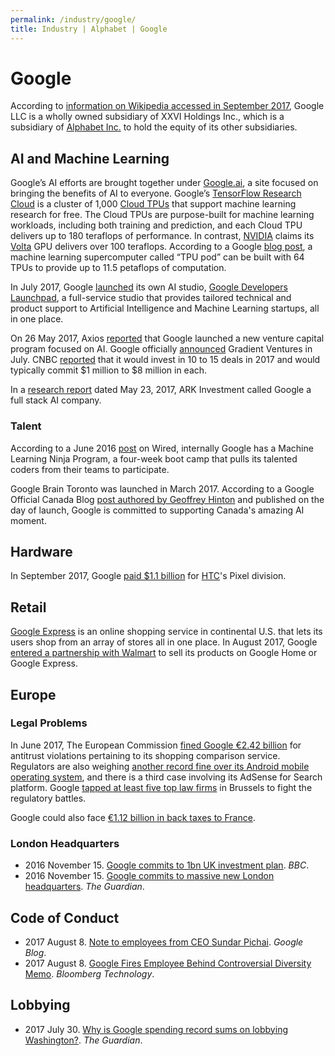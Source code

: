 ```yaml
---
permalink: /industry/google/
title: Industry | Alphabet | Google
---
```

# Google

According to [information on Wikipedia accessed in September 2017](https://en.wikipedia.org/wiki/Google#Alphabet), Google LLC is a wholly owned subsidiary of XXVI Holdings Inc., which is a subsidiary of [Alphabet Inc.](http://realai.org/industry/alphabet/) to hold the equity of its other subsidiaries.

## AI and Machine Learning 

Google’s AI efforts are brought together under [Google.ai](https://google.ai/), a site focused on bringing the benefits of AI to everyone. Google’s [TensorFlow Research Cloud](https://www.tensorflow.org/tfrc/) is a cluster of 1,000 [Cloud TPUs](https://cloud.google.com/tpu/) that support machine learning research for free. The Cloud TPUs are purpose-built for machine learning workloads, including both training and prediction, and each Cloud TPU delivers up to 180 teraflops of performance. In contrast, [NVIDIA](http://realai.org/industry/nvidia/) claims its [Volta](https://www.nvidia.com/en-us/data-center/volta-gpu-architecture/) GPU delivers over 100 teraflops. According to a Google [blog post](https://www.blog.google/topics/google-cloud/google-cloud-offer-tpus-machine-learning/), a machine learning supercomputer called “TPU pod” can be built with 64 TPUs to provide up to 11.5 petaflops of computation.

In July 2017, Google [launched](https://techcrunch.com/2017/07/26/ai-studio/) its own AI studio, [Google Developers Launchpad](https://developers.google.com/startups/studio/), a full-service studio that provides tailored technical and product support to Artificial Intelligence and Machine Learning startups, all in one place.

On 26 May 2017, Axios [reported](https://www.axios.com/exclusive-google-launches-ai-investment-arm-2423046588.html) that Google launched a new venture capital program focused on AI. Google officially [announced](https://www.blog.google/topics/machine-learning/introducing-gradient-ventures/) Gradient Ventures in July. CNBC [reported](http://www.cnbc.com/2017/07/10/google-launches-gradient-ventures-to-invest-in-a-i-start-ups.html) that it would invest in 10 to 15 deals in 2017 and would typically commit $1 million to $8 million in each.

In a [research report](https://ark-invest.com/research/googles-ai) dated May 23, 2017, ARK Investment called Google a full stack AI company.

### Talent

According to a June 2016 [post](https://www.wired.com/2016/06/how-google-is-remaking-itself-as-a-machine-learning-first-company/) on Wired, internally Google has a Machine Learning Ninja Program, a four-week boot camp that pulls its talented coders from their teams to participate.

Google Brain Toronto was launched in March 2017. According to a Google Official Canada Blog [post authored by Geoffrey Hinton](https://canada.googleblog.com/2017/03/canadas-ai-moment.html) and published on the day of launch, Google is committed to supporting Canada's amazing AI moment.

## Hardware

In September 2017, Google [paid $1.1 billion](https://www.reuters.com/article/us-htc-m-a-google/google-bets-anew-on-smartphones-pays-1-1-billion-for-htcs-pixel-division-idUSKCN1BW06L) for [HTC](https://en.wikipedia.org/wiki/HTC)'s Pixel division.

## Retail

[Google Express](https://express.google.com/) is an online shopping service in continental U.S. that lets its users shop from an array of stores all in one place. In August 2017, Google [entered a partnership with Walmart](https://www.blog.google/products/assistant/shop-walmart-and-more-your-favorite-stores-faster/) to sell its products on Google Home or Google Express.

## Europe

### Legal Problems

In June 2017, The European Commission [fined Google €2.42 billion](http://europa.eu/rapid/press-release_IP-17-1784_en.htm) for antitrust violations pertaining to its shopping comparison service. Regulators are also weighing [another record fine over its Android mobile operating system](http://www.reuters.com/article/us-eu-google-antitrust-exclusive-idUSKBN19Q1RU), and there is a third case involving its AdSense for Search platform. Google [tapped at least five top law firms](http://www.cnbc.com/2017/07/10/googles-eu-fine-top-law-firms-hired-to-fight-fine-sources.html) in Brussels to fight the regulatory battles.

Google could also face [€1.12 billion in back taxes to France](https://www.bloomberg.com/news/articles/2017-07-11/google-faces-1-3-billion-french-ruling-amid-rising-tax-populism).

### London Headquarters

* 2016 November 15. [Google commits to 1bn UK investment plan](http://www.bbc.com/news/business-37988095). *BBC*.
* 2016 November 15. [Google commits to massive new London headquarters](https://www.theguardian.com/technology/2016/nov/15/google-commits-to-massive-new-london-hq). *The Guardian*.

## Code of Conduct 

* 2017 August 8. [Note to employees from CEO Sundar Pichai](https://www.blog.google/topics/diversity/note-employees-ceo-sundar-pichai/). *Google Blog*.
* 2017 August 8. [Google Fires Employee Behind Controversial Diversity Memo](https://www.bloomberg.com/news/articles/2017-08-08/google-fires-employee-behind-controversial-diversity-memo). *Bloomberg Technology*.

## Lobbying

* 2017 July 30. [Why is Google spending record sums on lobbying Washington?](https://www.theguardian.com/technology/2017/jul/30/google-silicon-valley-corporate-lobbying-washington-dc-politics). *The Guardian*.

